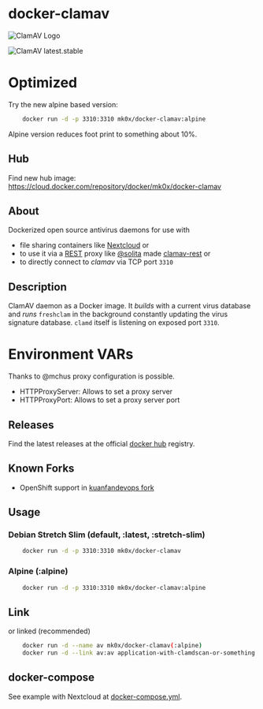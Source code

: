 # docker-clamav

![ClamAV Logo](http://www.clamav.net/assets/clamav-trademark.png)

![ClamAV latest.stable](https://img.shields.io/badge/ClamAV-latest.stable-brightgreen.svg?style=flat-square)

# Optimized

Try the new alpine based version:
```bash
    docker run -d -p 3310:3310 mk0x/docker-clamav:alpine
```

Alpine version reduces foot print to something about 10%.

## Hub
Find new hub image: https://cloud.docker.com/repository/docker/mk0x/docker-clamav

## About
Dockerized open source antivirus daemons for use with 
- file sharing containers like [Nextcloud](https://hub.docker.com/_/nextcloud/) or 
- to use it via a [REST](https://en.wikipedia.org/wiki/Representational_state_transfer) proxy like [@solita](https://github.com/solita) made [clamav-rest](https://github.com/solita/clamav-rest) or
- to directly connect to *clamav* via TCP port `3310`

## Description
ClamAV daemon as a Docker image. It *builds* with a current virus database and
*runs* `freshclam` in the background constantly updating the virus signature database. `clamd` itself
is listening on exposed port `3310`.

# Environment VARs

Thanks to @mchus proxy configuration is possible.

- HTTPProxyServer: Allows to set a proxy server
- HTTPProxyPort: Allows to set a proxy server port

## Releases
Find the latest releases at the official [docker hub](https://hub.docker.com/r/mk0x/docker-clamav) registry.

## Known Forks

- OpenShift support in [kuanfandevops fork](https://github.com/kuanfandevops/docker-clamav)

## Usage

### Debian Stretch Slim (default, :latest, :stretch-slim)
```bash
    docker run -d -p 3310:3310 mk0x/docker-clamav
```

### Alpine (:alpine)
```bash
    docker run -d -p 3310:3310 mk0x/docker-clamav:alpine
```

## Link
or linked (recommended)
```bash
    docker run -d --name av mk0x/docker-clamav(:alpine)
    docker run -d --link av:av application-with-clamdscan-or-something
```
    
## docker-compose

See example with Nextcloud at [docker-compose.yml](https://github.com/mko-x/docker-clamav/blob/master/docker-compose.yml).
